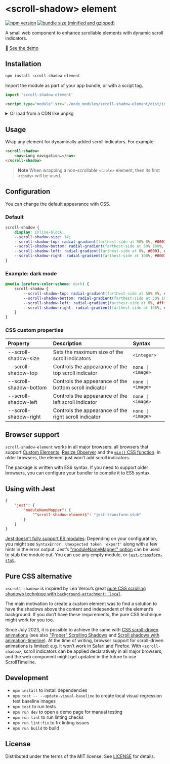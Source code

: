 # &lt;scroll-shadow&gt; element

[![npm version][npm-version-badge-src]][npm-package-href]
[![bundle size (minified and gzipped)][bundlesize-badge-src]][bundlesize-href]

A small web component to enhance scrollable elements with dynamic scroll
indicators.

🔎 [See the demo][demo-href]

## Installation

```bash
npm install scroll-shadow-element
```

Import the module as part of your app bundle, or with a script tag.

```js
import 'scroll-shadow-element'
```

```html
<script type="module" src="./node_modules/scroll-shadow-element/dist/index.js"></script>
```

<details><summary>Or load from a CDN like unpkg</summary>

```html
<!-- unpkg CDN -->
<script type="module" src="https://unpkg.com/scroll-shadow-element"></script>

<!-- Skypack CDN -->
<script type="module" src="https://cdn.skypack.dev/scroll-shadow-element"></script>

<!-- Skypack CDN (minified) -->
<script type="module" src="https://cdn.skypack.dev/scroll-shadow-element?min"></script>
```

</details>

## Usage

Wrap any element for dynamically added scroll indicators. For example:

```html
<scroll-shadow>
	<nav>Long navigation…</nav>
</scroll-shadow>
```

> **Note**
> When wrapping a non-scrollable `<table>` element, then its first `<tbody>`
> will be used.

## Configuration

You can change the default appearance with CSS.

### Default

```css
scroll-shadow {
	display: inline-block;
	--scroll-shadow-size: 14;
	--scroll-shadow-top: radial-gradient(farthest-side at 50% 0%, #0003, #0000);
	--scroll-shadow-bottom: radial-gradient(farthest-side at 50% 100%, #0003, #0000);
	--scroll-shadow-left: radial-gradient(farthest-side at 0%, #0003, #0000);
	--scroll-shadow-right: radial-gradient(farthest-side at 100%, #0003, #0000);
}
```

### Example: dark mode

```css
@media (prefers-color-scheme: dark) {
	scroll-shadow {
		--scroll-shadow-top: radial-gradient(farthest-side at 50% 0%, #fff3, #0000);
		--scroll-shadow-bottom: radial-gradient(farthest-side at 50% 100%, #fff3, #0000);
		--scroll-shadow-left: radial-gradient(farthest-side at 0%, #fff3, #0000);
		--scroll-shadow-right: radial-gradient(farthest-side at 100%, #fff3, #0000);
	}
}
```

### CSS custom properties

| Property               | Description                                            | Syntax            |
| :--------------------- | :----------------------------------------------------- | :---------------- |
| --scroll-shadow-size   | Sets the maximum size of the scroll indicators         | `<integer>`       |
| --scroll-shadow-top    | Controls the appearance of the top scroll indicator    | `none \| <image>` |
| --scroll-shadow-bottom | Controls the appearance of the bottom scroll indicator | `none \| <image>` |
| --scroll-shadow-left   | Controls the appearance of the left scroll indicator   | `none \| <image>` |
| --scroll-shadow-right  | Controls the appearance of the right scroll indicator  | `none \| <image>` |

## Browser support

`scroll-shadow-element` works in all major browsers: all browsers that support
[Custom Elements][custom-elementsv1], [Resize Observer][resizeobserver] and the
[`min()` CSS function][css-math-functions]. In older browsers, the element just
won’t add scroll indicators.

The package is written with ES6 syntax. If you need to support older browsers,
you can configure your bundler to compile it to ES5 syntax.

## Using with Jest

```json
{
	"jest": {
		"moduleNameMapper": {
			"^scroll-shadow-element$": "jest-transform-stub"
		}
	}
}
```

[Jest doesn’t fully support ES modules][jest-esm]: Depending on your
configuration, you might see `SyntaxError: Unexpected token 'export'` along
with a few hints in the error output. Jest’s ["moduleNameMapper"
option][jest-modulenamemapper] can be used to stub the module out. You can use
any empty module, or [`jest-transform-stub`][jest-transform-stub].

## Pure CSS alternative

`<scroll-shadow>` is inspired by Lea Verou’s great [pure CSS scrolling shadows
technique with `background-attachment: local`][pure-css-alternative].

The main motivation to create a custom element was to find a solution to have
the shadows above the content and independent of the element’s background. If
you don’t have these requirements, the pure CSS technique might work for you
too.

Since July 2023, it is possible to achieve the same with [CSS scroll-driven
animations][scroll-driven-animations] (see also ["Proper" Scrolling
Shadows][proper-scrolling-shadows] and [Scroll shadows with
animation-timeline][scroll-shadows-with-animation-timeline]). At the time of
writing, browser support for scroll-driven animations is limited: e.g. it won’t
work in Safari and Firefox. With `<scroll-shadow>`, scroll indicators can be
applied declaratively in all major browsers, and the web component might get
updated in the future to use ScrollTimeline.

## Development

- `npm install` to install dependencies
- `npm test -- --update-visual-baseline` to create local visual regression test baseline images
- `npm test` to run tests
- `npm run dev` to open a demo page for manual testing
- `npm run lint` to run linting checks
- `npm run lint:fix` to fix linting issues
- `npm run build` to build

## License

Distributed under the terms of the MIT license. See [LICENSE](LICENSE) for details.

[custom-elementsv1]: https://caniuse.com/custom-elementsv1
[resizeobserver]: https://caniuse.com/resizeobserver
[css-math-functions]: https://caniuse.com/css-math-functions
[pure-css-alternative]: https://lea.verou.me/2012/04/background-attachment-local/
[scroll-driven-animations]: https://developer.mozilla.org/docs/Web/CSS/CSS_scroll-driven_animations
[proper-scrolling-shadows]: https://kizu.dev/scroll-driven-animations/#proper-scrolling-shadows
[scroll-shadows-with-animation-timeline]: https://daverupert.com/2023/08/animation-timeline-scroll-shadows/
[jest-esm]: https://jestjs.io/docs/ecmascript-modules
[jest-modulenamemapper]: https://jestjs.io/docs/configuration#modulenamemapper-objectstring-string--arraystring
[jest-transform-stub]: https://www.npmjs.com/package/jest-transform-stub
[npm-version-badge-src]: https://img.shields.io/npm/v/scroll-shadow-element?style=flat-square
[bundlesize-badge-src]: https://img.shields.io/bundlephobia/minzip/scroll-shadow-element?color=a8da93&style=flat-square
[npm-package-href]: https://npmjs.com/package/scroll-shadow-element
[bundlesize-href]: https://bundlephobia.com/package/scroll-shadow-element
[demo-href]: https://ingmarh.github.io/scroll-shadow-element/demo/
